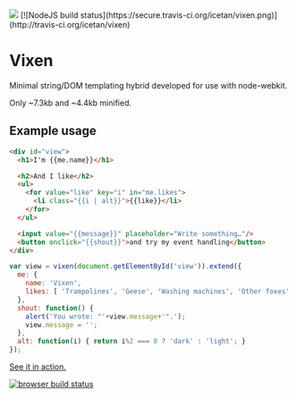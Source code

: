 <img src="https://raw.github.com/icetan/vixen/gh-pages/logo.png">
[![NodeJS build status](https://secure.travis-ci.org/icetan/vixen.png)](http://travis-ci.org/icetan/vixen)

Vixen
=====

Minimal string/DOM templating hybrid developed for use with node-webkit.

Only ~7.3kb and ~4.4kb minified.

Example usage
-------------

```html
<div id="view">
  <h1>I'm {{me.name}}</h1>

  <h2>And I like</h2>
  <ul>
    <for value="like" key="i" in="me.likes">
      <li class="{{i | alt}}">{{like}}</li>
    </for>
  </ul>

  <input value="{{message}}" placeholder="Write something…"/>
  <button onclick="{{shout}}">and try my event handling</button>
</div>
```

```javascript
var view = vixen(document.getElementById('view')).extend({
  me: {
    name: 'Vixen',
    likes: [ 'Trampolines', 'Geese', 'Washing machines', 'Other foxes' ]
  },
  shout: function() {
    alert('You wrote: "'+view.message+'".');
    view.message = '';
  },
  alt: function(i) { return i%2 === 0 ? 'dark' : 'light'; }
});
```

[See it in action.](http://icetan.github.com/vixen)

[![browser build status](https://ci.testling.com/icetan/vixen.png)](https://ci.testling.com/icetan/vixen)
